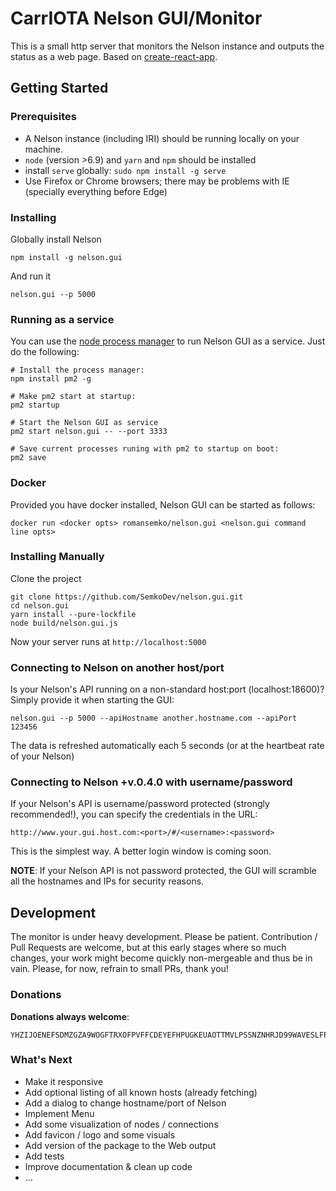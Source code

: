 # CarrIOTA Nelson GUI/Monitor

This is a small http server that monitors the Nelson instance and outputs the status as a web page.
Based on [create-react-app](https://github.com/facebookincubator/create-react-app).

## Getting Started

### Prerequisites

* A Nelson instance (including IRI) should be running locally on your machine.
* `node` (version >6.9) and `yarn` and `npm` should be installed
* install `serve` globally: `sudo npm install -g serve`
* Use Firefox or Chrome browsers; there may be problems with IE (specially everything before Edge)

### Installing

Globally install Nelson

```
npm install -g nelson.gui
```

And run it

```
nelson.gui --p 5000
```

### Running as a service

You can use the [node process manager](http://pm2.keymetrics.io/) to run Nelson GUI as a service.
Just do the following:
```
# Install the process manager:
npm install pm2 -g

# Make pm2 start at startup:
pm2 startup

# Start the Nelson GUI as service
pm2 start nelson.gui -- --port 3333

# Save current processes runing with pm2 to startup on boot:
pm2 save
```

### Docker

Provided you have docker installed, Nelson GUI can be started as follows:

```
docker run <docker opts> romansemko/nelson.gui <nelson.gui command line opts>
```


### Installing Manually

Clone the project

```
git clone https://github.com/SemkoDev/nelson.gui.git
cd nelson.gui
yarn install --pure-lockfile
node build/nelson.gui.js    
```

Now your server runs at `http://localhost:5000`

### Connecting to Nelson on another host/port

Is your Nelson's API running on a non-standard host:port (localhost:18600)?
Simply provide it when starting the GUI:

```
nelson.gui --p 5000 --apiHostname another.hostname.com --apiPort 123456
```

The data is refreshed automatically each 5 seconds (or at the heartbeat rate of your Nelson)

### Connecting to Nelson +v.0.4.0 with username/password

If your Nelson's API is username/password protected (strongly recommended!),
you can specify the credentials in the URL:

```
http://www.your.gui.host.com:<port>/#/<username>:<password>
```

This is the simplest way. A better login window is coming soon.

**NOTE**: If your Nelson API is not password protected, the GUI will
scramble all the hostnames and IPs for security reasons.

## Development

The monitor is under heavy development. Please be patient.
Contribution / Pull Requests are welcome, but at this early stages where so much changes, your
work might become quickly non-mergeable and thus be in vain.
Please, for now, refrain to small PRs, thank you!

### Donations

**Donations always welcome**:

```
YHZIJOENEFSDMZGZA9WOGFTRXOFPVFFCDEYEFHPUGKEUAOTTMVLPSSNZNHRJD99WAVESLFPSGLMTUEIBDZRKBKXWZD
```

### What's Next
* Make it responsive
* Add optional listing of all known hosts (already fetching)
* Add a dialog to change hostname/port of Nelson
* Implement Menu
* Add some visualization of nodes / connections
* Add favicon / logo and some visuals
* Add version of the package to the Web output
* Add tests
* Improve documentation & clean up code
* ...
